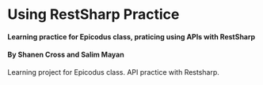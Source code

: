 # Using RestSharp Practice
#### Learning practice for Epicodus class, praticing using APIs with RestSharp
#### By Shanen Cross and Salim Mayan

Learning project for Epicodus class. API practice with Restsharp.